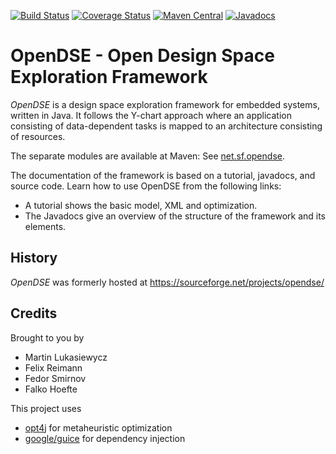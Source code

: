 [![Build Status](https://travis-ci.org/felixreimann/opendse.svg?branch=master)](https://travis-ci.org/felixreimann/opendse)
[![Coverage Status](https://coveralls.io/repos/github/felixreimann/opendse/badge.svg?branch=master)](https://coveralls.io/github/felixreimann/opendse?branch=master)
[![Maven Central](https://maven-badges.herokuapp.com/maven-central/net.sf.opendse/opendse-model/badge.svg)](https://maven-badges.herokuapp.com/maven-central/net.sf.opendse/opendse-model)
[![Javadocs](https://javadoc.io/badge/net.sf.opendse/opendse-model.svg)](https://javadoc.io/doc/net.sf.opendse/opendse-model)

# OpenDSE - Open Design Space Exploration Framework
	
_OpenDSE_ is a design space exploration framework for embedded systems, written in Java. 
It follows the Y-chart approach where an application consisting of data-dependent tasks is mapped to an architecture consisting of resources.

The separate modules are available at Maven: See [net.sf.opendse](http://mvnrepository.com/artifact/net.sf.opendse).

The documentation of the framework is based on a tutorial, javadocs, and source code. Learn how to use OpenDSE from the following links:

* A tutorial shows the basic model, XML and optimization.
* The Javadocs give an overview of the structure of the framework and its elements.

## History

_OpenDSE_ was formerly hosted at https://sourceforge.net/projects/opendse/

## Credits

Brought to you by
* Martin Lukasiewycz
* Felix Reimann
* Fedor Smirnov
* Falko Hoefte

This project uses
* [opt4j](https://github.com/felixreimann/opt4j) for metaheuristic optimization
* [google/guice](https://github.com/google/guice) for dependency injection
